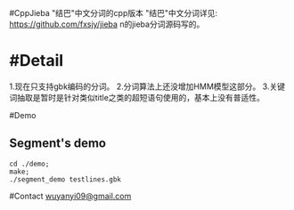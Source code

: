 #CppJieba
"结巴"中文分词的cpp版本
"结巴"中文分词详见:
https://github.com/fxsjy/jieba
n的jieba分词源码写的。

#Detail
========
1.现在只支持gbk编码的分词。
2.分词算法上还没增加HMM模型这部分。
3.关键词抽取是暂时是针对类似title之类的超短语句使用的，基本上没有普适性。


#Demo

## Segment's demo
```
cd ./demo;
make;
./segment_demo testlines.gbk
```

#Contact
wuyanyi09@gmail.com
